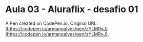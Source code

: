 # Aula 03 - Aluraflix - desafio 01

A Pen created on CodePen.io. Original URL: [https://codepen.io/armanoalves/pen/zYLMRxJ](https://codepen.io/armanoalves/pen/zYLMRxJ).

